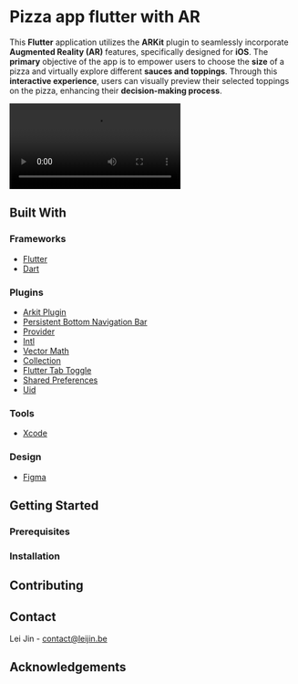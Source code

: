 # Pizza app flutter with AR

This **Flutter** application utilizes the **ARKit** plugin to seamlessly incorporate **Augmented Reality (AR)** features, specifically designed for **iOS**. The **primary** objective of the app is to empower users to choose the **size** of a pizza and virtually explore different **sauces and toppings**. Through this **interactive experience**, users can visually preview their selected toppings on the pizza, enhancing their **decision-making process**.

![](giphy.mp4)

## Built With

### Frameworks

- [Flutter](https://flutter.dev/)
- [Dart](https://dart.dev/)

### Plugins

- [Arkit Plugin](https://pub.dev/packages/flutter_ar)
- [Persistent Bottom Navigation Bar](https://pub.dev/packages/persistent_bottom_nav_bar)
- [Provider](https://pub.dev/packages/provider)
- [Intl](https://pub.dev/packages/intl)
- [Vector Math](https://pub.dev/packages/vector_math)
- [Collection](https://pub.dev/packages/collection)
- [Flutter Tab Toggle](https://pub.dev/packages/flutter_tab_toggle)
- [Shared Preferences](https://pub.dev/packages/shared_preferences)
- [Uid](https://pub.dev/packages/uid)

### Tools

- [Xcode](https://developer.apple.com/xcode/)

### Design

- [Figma](https://www.figma.com/)

## Getting Started

### Prerequisites

### Installation

## Contributing

## Contact

Lei Jin - contact@leijin.be

## Acknowledgements




